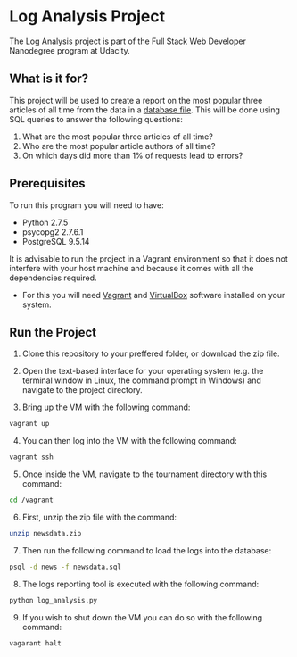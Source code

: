 # Log Analysis Project
The Log Analysis project is part of the  Full Stack Web Developer Nanodegree program at Udacity.

## What is it for?
This project will be used to create a report on the most popular three articles of all time from the data in a [database file](https://d17h27t6h515a5.cloudfront.net/topher/2016/August/57b5f748_newsdata/newsdata.zip). This will be done using SQL queries to answer the following questions:

1. What are the most popular three articles of all time?
2. Who are the most popular article authors of all time?
3. On which days did more than 1% of requests lead to errors?

## Prerequisites
To run this program you will need to have:
* Python 2.7.5
* psycopg2 2.7.6.1
* PostgreSQL 9.5.14

It is advisable to run the project in a Vagrant environment so that it does not interfere with your host machine and because it comes with all the dependencies required.
* For this you will need [Vagrant](https://www.vagrantup.com/downloads) and
[VirtualBox](https://www.virtualbox.org/wiki/Downloads) software installed on
your system.

## Run the Project
1. Clone this repository to your preffered folder, or download the zip file.

2. Open the text-based interface for your operating system (e.g. the terminal
window in Linux, the command prompt in Windows) and navigate to the project
directory.

3. Bring up the VM with the following command:

```bash
vagrant up
```

4. You can then log into the VM with the following command:

```bash
vagrant ssh
```

5. Once inside the VM, navigate to the tournament directory with this command:

```bash
cd /vagrant
```

6. First, unzip the zip file with the command:

```bash
unzip newsdata.zip
```

7. Then run the following command to load the logs into the database:

```bash
psql -d news -f newsdata.sql
```
8. The logs reporting tool is executed with the following command:

```bash
python log_analysis.py
```
9. If you wish to shut down the VM you can do so with the following command:
```bash
vagarant halt
```
